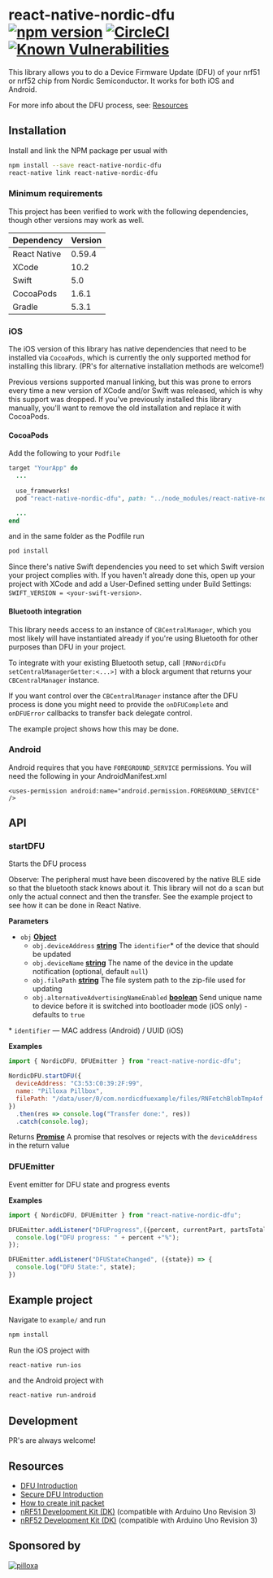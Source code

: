 # react-native-nordic-dfu [![npm version](https://badge.fury.io/js/react-native-nordic-dfu.svg)](https://badge.fury.io/js/react-native-nordic-dfu) [![CircleCI](https://circleci.com/gh/Pilloxa/react-native-nordic-dfu.svg?style=svg)](https://circleci.com/gh/Pilloxa/react-native-nordic-dfu) [![Known Vulnerabilities](https://snyk.io/test/github/pilloxa/react-native-nordic-dfu/badge.svg)](https://snyk.io/test/github/pilloxa/react-native-nordic-dfu)

This library allows you to do a Device Firmware Update (DFU) of your nrf51 or
nrf52 chip from Nordic Semiconductor. It works for both iOS and Android.

For more info about the DFU process, see: [Resources](#resources)

## Installation

Install and link the NPM package per usual with

```bash
npm install --save react-native-nordic-dfu
react-native link react-native-nordic-dfu
```

### Minimum requirements

This project has been verified to work with the following dependencies, though other versions may work as well.

| Dependency | Version |
|-|-|
| React Native | 0.59.4 |  
| XCode | 10.2 |
| Swift | 5.0 |
| CocoaPods | 1.6.1 |
| Gradle | 5.3.1 |

### iOS

The iOS version of this library has native dependencies that need to be installed via `CocoaPods`, which is currently the only supported method for installing this library. (PR's for alternative installation methods are welcome!)

Previous versions supported manual linking, but this was prone to errors every time a new version of XCode and/or Swift was released, which is why this support was dropped. If you've previously installed this library manually, you'll want to remove the old installation and replace it with CocoaPods.

#### CocoaPods

Add the following to your `Podfile`

```ruby
target "YourApp" do
  ...
  
  use_frameworks!
  pod "react-native-nordic-dfu", path: "../node_modules/react-native-nordic-dfu"

  ...
end
```

and in the same folder as the Podfile run

```bash
pod install
```

Since there's native Swift dependencies you need to set which Swift version your project complies with. If you haven't already done this, open up your project with XCode and add a User-Defined setting under Build Settings: `SWIFT_VERSION = <your-swift-version>`.

#### Bluetooth integration

This library needs access to an instance of `CBCentralManager`, which you most likely will have instantiated already if you're using Bluetooth for other purposes than DFU in your project.

To integrate with your existing Bluetooth setup, call `[RNNordicDfu setCentralManagerGetter:<...>]` with a block argument that returns your `CBCentralManager` instance.

If you want control over the `CBCentralManager` instance after the DFU process is done you might need to provide the `onDFUComplete` and `onDFUError` callbacks to transfer back delegate control.

The example project shows how this may be done.

### Android

Android requires that you have `FOREGROUND_SERVICE` permissions.
You will need the following in your AndroidManifest.xml

```
<uses-permission android:name="android.permission.FOREGROUND_SERVICE" />
```

## API

<!-- Generated by documentation.js. Update this documentation by updating the source code. -->

### startDFU

Starts the DFU process

Observe: The peripheral must have been discovered by the native BLE side so that the
bluetooth stack knows about it. This library will not do a scan but only
the actual connect and then the transfer. See the example project to see how it can be
done in React Native.

**Parameters**

-   `obj` **[Object](https://developer.mozilla.org/en-US/docs/Web/JavaScript/Reference/Global_Objects/Object)**
    -   `obj.deviceAddress` **[string](https://developer.mozilla.org/en-US/docs/Web/JavaScript/Reference/Global_Objects/String)** The `identifier`\* of the device that should be updated
    -   `obj.deviceName` **[string](https://developer.mozilla.org/en-US/docs/Web/JavaScript/Reference/Global_Objects/String)** The name of the device in the update notification (optional, default `null`)
    -   `obj.filePath` **[string](https://developer.mozilla.org/en-US/docs/Web/JavaScript/Reference/Global_Objects/String)** The file system path to the zip-file used for updating
    -   `obj.alternativeAdvertisingNameEnabled` **[boolean](https://developer.mozilla.org/en-US/docs/Web/JavaScript/Reference/Global_Objects/Boolean)** Send unique name to device before it is switched into bootloader mode (iOS only) - defaults to `true`

\* `identifier` — MAC address (Android) / UUID (iOS)

**Examples**

```javascript
import { NordicDFU, DFUEmitter } from "react-native-nordic-dfu";

NordicDFU.startDFU({
  deviceAddress: "C3:53:C0:39:2F:99",
  name: "Pilloxa Pillbox",
  filePath: "/data/user/0/com.nordicdfuexample/files/RNFetchBlobTmp4of.zip"
})
  .then(res => console.log("Transfer done:", res))
  .catch(console.log);
```

Returns **[Promise](https://developer.mozilla.org/en-US/docs/Web/JavaScript/Reference/Global_Objects/Promise)** A promise that resolves or rejects with the `deviceAddress` in the return value

### DFUEmitter

Event emitter for DFU state and progress events

**Examples**

```javascript
import { NordicDFU, DFUEmitter } from "react-native-nordic-dfu";

DFUEmitter.addListener("DFUProgress",({percent, currentPart, partsTotal, avgSpeed, speed}) => {
  console.log("DFU progress: " + percent +"%");
});

DFUEmitter.addListener("DFUStateChanged", ({state}) => {
  console.log("DFU State:", state);
})
```

## Example project

Navigate to `example/` and run

```bash
npm install
```

Run the iOS project with

```bash
react-native run-ios
```

and the Android project with

```bash
react-native run-android
```

## Development

PR's are always welcome!

## Resources

-   [DFU Introduction](http://infocenter.nordicsemi.com/topic/com.nordic.infocenter.sdk5.v11.0.0/examples_ble_dfu.html?cp=6_0_0_4_3_1 "BLE Bootloader/DFU")
-   [Secure DFU Introduction](http://infocenter.nordicsemi.com/topic/com.nordic.infocenter.sdk5.v12.0.0/ble_sdk_app_dfu_bootloader.html?cp=4_0_0_4_3_1 "BLE Secure DFU Bootloader")
-   [How to create init packet](https://github.com/NordicSemiconductor/Android-nRF-Connect/tree/master/init%20packet%20handling "Init packet handling")
-   [nRF51 Development Kit (DK)](http://www.nordicsemi.com/eng/Products/nRF51-DK "nRF51 DK") (compatible with Arduino Uno Revision 3)
-   [nRF52 Development Kit (DK)](http://www.nordicsemi.com/eng/Products/Bluetooth-Smart-Bluetooth-low-energy/nRF52-DK "nRF52 DK") (compatible with Arduino Uno Revision 3)

## Sponsored by

[![pilloxa](https://pilloxa.com/images/pilloxa-round-logo.svg)](https://pilloxa.com)

